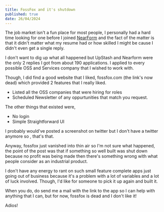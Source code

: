 ```yaml
---
title: FossFox and it's shutdown
published: true
date: 26/04/2024
---
```


The job market isn't a fun place for most people, I personally had a hard time
looking for one before I joined [NearForm](http://nearform.com) and the fact of
the matter is that it didn't matter what my resume had or how skilled I might be
cause I didn't even get a single reply.

I don't want to dig up what all happened but UpStash and Nearform were the only
2 replies I got from about 190 applications. I applied to every possible OSS and
Services company that I wished to work with.

Though, I did find a good website that I liked, fossfox.com (the link's now
dead) which provided 2 features that I really liked.

- Listed all the OSS companies that were hiring for roles
- Scheduled Newsletter of any oppurtunities that match you request.

The other things that existed were,

- No login
- Simple Straightforward UI

I probably would've posted a screenshot on twitter but I don't have a twitter
anymore so , that's that.

Anyway, fossfox just vanished into thin air so I'm not sure what happened, the
point of the post was that if something so well built was shut down because no
profit was being made then there's something wrong with what people consider as
an industrial product.

I don't have any energy to rant on such small feature complete apps just going
out of business because it's a problem with a lot of variables and a lot of luck
involved. Though, I'd like for someone to pick it up again and built it.

When you do, do send me a mail with the link to the app so I can help with
anything that I can, but for now, fossfox is dead and I don't like it!

Adios!

